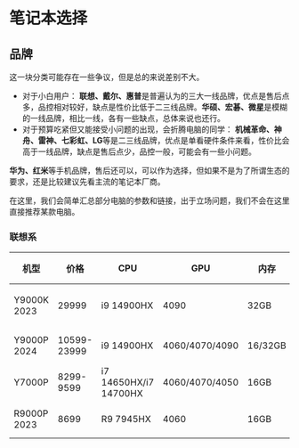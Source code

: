 # 笔记本选择

## 品牌

这一块分类可能存在一些争议，但是总的来说差别不大。

- 对于小白用户：
    **联想、戴尔、惠普**是普遍认为的三大一线品牌，优点是售后点多，品控相对较好，缺点是性价比低于二三线品牌。**华硕、宏碁、微星**是模糊的一线品牌，相比一线，各有一些缺点，总体来说也还行。
- 对于预算吃紧但又能接受小问题的出现，会折腾电脑的同学：
    **机械革命、神舟、雷神、七彩虹、LG**等是二三线品牌，优点是单看硬件条件来看，性价比会高于一线品牌，缺点是售后点少，品控一般，可能会有一些小问题。

**华为、红米**等手机品牌，售后还可以，可以作为选择，但如果不是为了所谓生态的要求，还是比较建议先看主流的笔记本厂商。

在这里，我们会简单汇总部分电脑的参数和链接，出于立场问题，我们不会在这里直接推荐某款电脑。

### 联想系

| 机型 | 价格 | CPU | GPU | 内存 | 硬盘 | 屏幕 | 链接 | 备注 |
| --- | --- | --- | --- | --- | --- | --- | --- | --- |
| Y9000K 2023 | 29999 | i9 14900HX | 4090 | 32GB | 1T | 2.5k 240Hz 100%sRGB | [京东](https://item.jd.com/10090150945181.html) | 好但贵 |
| Y9000P 2024 | 10599-23999 | i9 14900HX | 4060/4070/4090 | 16/32GB | 1T | 2.5k 240Hz 100%sRGB | [京东](https://item.jd.com/100091011062.html) |  |
| Y7000P | 8299-9599 | i7 14650HX/i7 14700HX | 4060/4070/4050 | 16GB | 1T | 2.5k 165Hz 100%sRGB | [京东](https://3.cn/-1Z443ch) |  |
| R9000P 2023 | 8699 | R9 7945HX | 4060 | 16GB | 1T | 2.5k 240Hz 100%sRGB | [京东](https://3.cn/-1Z443ch) |  |
